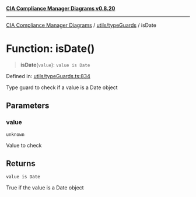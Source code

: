 [**CIA Compliance Manager Diagrams v0.8.20**](../../../README.md)

***

[CIA Compliance Manager Diagrams](../../../modules.md) / [utils/typeGuards](../README.md) / isDate

# Function: isDate()

> **isDate**(`value`): `value is Date`

Defined in: [utils/typeGuards.ts:834](https://github.com/Hack23/cia-compliance-manager/blob/9180e2700dca841f6711d7243c036db4de73db57/src/utils/typeGuards.ts#L834)

Type guard to check if a value is a Date object

## Parameters

### value

`unknown`

Value to check

## Returns

`value is Date`

True if the value is a Date object

